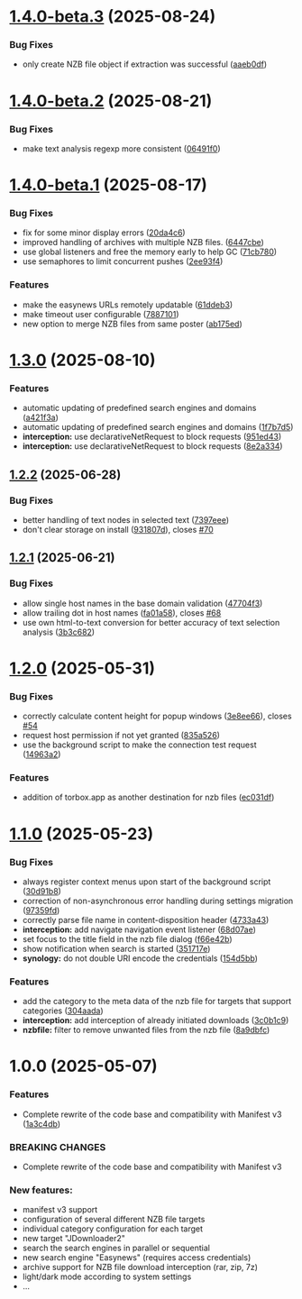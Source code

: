 # [1.4.0-beta.3](https://github.com/Tensai75/NZBDonkey/compare/v1.4.0-beta.2...v1.4.0-beta.3) (2025-08-24)


### Bug Fixes

* only create NZB file object if extraction was successful ([aaeb0df](https://github.com/Tensai75/NZBDonkey/commit/aaeb0df71507e4d4d4144c69ff76ec9346c29b4d))

# [1.4.0-beta.2](https://github.com/Tensai75/NZBDonkey/compare/v1.4.0-beta.1...v1.4.0-beta.2) (2025-08-21)


### Bug Fixes

* make text analysis regexp more consistent ([06491f0](https://github.com/Tensai75/NZBDonkey/commit/06491f02dda0ba6dd95e4cde4932b37d573d13c3))

# [1.4.0-beta.1](https://github.com/Tensai75/NZBDonkey/compare/v1.3.0...v1.4.0-beta.1) (2025-08-17)


### Bug Fixes

* fix for some minor display errors ([20da4c6](https://github.com/Tensai75/NZBDonkey/commit/20da4c6916105f3056c8d5b077452a9ecc84c73e))
* improved handling of archives with multiple NZB files. ([6447cbe](https://github.com/Tensai75/NZBDonkey/commit/6447cbefdc1de610c64e31fba8f4c8a8f1b62b44))
* use global listeners and free the memory early to help GC ([71cb780](https://github.com/Tensai75/NZBDonkey/commit/71cb780a595671a53386a0229ff194635cb016eb))
* use semaphores to limit concurrent pushes ([2ee93f4](https://github.com/Tensai75/NZBDonkey/commit/2ee93f49b30f08c13be323d0d0800447b61faebb))


### Features

* make the easynews URLs remotely updatable ([61ddeb3](https://github.com/Tensai75/NZBDonkey/commit/61ddeb3160b4ffff18d42ce0fe18a662200569b1))
* make timeout user configurable ([7887101](https://github.com/Tensai75/NZBDonkey/commit/7887101eb7c20f7e0dc7a9cc4970907f9d5882fa))
* new option to merge NZB files from same poster ([ab175ed](https://github.com/Tensai75/NZBDonkey/commit/ab175ed10395e53fca13cd2aa1c9786d2fd13e03))

# [1.3.0](https://github.com/Tensai75/NZBDonkey/compare/v1.2.2...v1.3.0) (2025-08-10)


### Features

* automatic updating of predefined search engines and domains ([a421f3a](https://github.com/Tensai75/NZBDonkey/commit/a421f3a56ff417c33fd52ef99124fab10b14e1e1))
* automatic updating of predefined search engines and domains ([1f7b7d5](https://github.com/Tensai75/NZBDonkey/commit/1f7b7d51cebdd26e77403624aa2f2d78fb72efc6))
* **interception:** use declarativeNetRequest to block requests ([951ed43](https://github.com/Tensai75/NZBDonkey/commit/951ed434e2cfc0dcf0229cabe9ee1d4d6a24eaa2))
* **interception:** use declarativeNetRequest to block requests ([8e2a334](https://github.com/Tensai75/NZBDonkey/commit/8e2a334265a4c307a9ee68b9d5ddbb02bacbd379))

## [1.2.2](https://github.com/Tensai75/NZBDonkey/compare/v1.2.1...v1.2.2) (2025-06-28)


### Bug Fixes

* better handling of text nodes in selected text ([7397eee](https://github.com/Tensai75/NZBDonkey/commit/7397eee762e44c33e5358f8576980fc60b0741ef))
* don't clear storage on install ([931807d](https://github.com/Tensai75/NZBDonkey/commit/931807daac900701366cc7978957af7ac0ed6b94)), closes [#70](https://github.com/Tensai75/NZBDonkey/issues/70)

## [1.2.1](https://github.com/Tensai75/NZBDonkey/compare/v1.2.0...v1.2.1) (2025-06-21)


### Bug Fixes

* allow single host names in the base domain validation ([47704f3](https://github.com/Tensai75/NZBDonkey/commit/47704f325a5f85d82e75ae6cea6ff964fb160fda))
* allow trailing dot in host names ([fa01a58](https://github.com/Tensai75/NZBDonkey/commit/fa01a588c4811723eddf31053c2f7ae0f08a5f8e)), closes [#68](https://github.com/Tensai75/NZBDonkey/issues/68)
* use own html-to-text conversion for better accuracy of text selection analysis ([3b3c682](https://github.com/Tensai75/NZBDonkey/commit/3b3c6820205243cc37d395c9dd38fcdd9aa4c6e0))

# [1.2.0](https://github.com/Tensai75/NZBDonkey/compare/v1.1.0...v1.2.0) (2025-05-31)


### Bug Fixes

* correctly calculate content height for popup windows ([3e8ee66](https://github.com/Tensai75/NZBDonkey/commit/3e8ee66122bad93d3d3f2906a5f734f20d4a28e4)), closes [#54](https://github.com/Tensai75/NZBDonkey/issues/54)
* request host permission if not yet granted ([835a526](https://github.com/Tensai75/NZBDonkey/commit/835a52666c31afae438d3fffb3b80f8b4c95a484))
* use the background script to make the connection test request ([14963a2](https://github.com/Tensai75/NZBDonkey/commit/14963a20f6078e13a0eb4a58ae50787f284c877f))


### Features

* addition of torbox.app as another destination for nzb files ([ec031df](https://github.com/Tensai75/NZBDonkey/commit/ec031df36df9fdbcfab244f8c06b7cb52e76280f))

# [1.1.0](https://github.com/Tensai75/NZBDonkey/compare/v1.0.0...v1.1.0) (2025-05-23)


### Bug Fixes

* always register context menus upon start of the background script ([30d91b8](https://github.com/Tensai75/NZBDonkey/commit/30d91b8c35aa4f3832b7ea7fbc2fbd3b32ddda76))
* correction of non-asynchronous error handling during settings migration ([97359fd](https://github.com/Tensai75/NZBDonkey/commit/97359fd93b091aea82ae2e46038096bdb4b84962))
* correctly parse file name in content-disposition header ([4733a43](https://github.com/Tensai75/NZBDonkey/commit/4733a43dfc3ebeb23783d08bb77cf2ed59640c95))
* **interception:** add navigate navigation event listener ([68d07ae](https://github.com/Tensai75/NZBDonkey/commit/68d07aef8c07f0aac27918ad846fd94a4db07c24))
* set focus to the title field in the nzb file dialog ([f66e42b](https://github.com/Tensai75/NZBDonkey/commit/f66e42b112d55d5a6fd8bdd5510c37baabed8ca0))
* show notification when search is started ([351717e](https://github.com/Tensai75/NZBDonkey/commit/351717ed0842f6124e46afd9086f4f259d40cdaf))
* **synology:** do not double URI encode the credentials ([154d5bb](https://github.com/Tensai75/NZBDonkey/commit/154d5bbe027cfc9d31bdadd01dc7b928a7eb37db))


### Features

* add the category to the meta data of the nzb file for targets that support categories ([304aada](https://github.com/Tensai75/NZBDonkey/commit/304aadaa9fb044e5526cc0f1e211f8fcd146eda8))
* **interception:** add interception of already initiated downloads ([3c0b1c9](https://github.com/Tensai75/NZBDonkey/commit/3c0b1c9a645e697d2a479cfc71fdc2b912a906dc))
* **nzbfile:** filter to remove unwanted files from the nzb file ([8a9dbfc](https://github.com/Tensai75/NZBDonkey/commit/8a9dbfcbf0ea49380a01d80434ae143db2a5f43f))


# 1.0.0 (2025-05-07)


### Features

* Complete rewrite of the code base and compatibility with Manifest v3 ([1a3c4db](https://github.com/Tensai75/NZBDonkey/commit/1a3c4db29795ec2e72d5c1f7834173ddd7e1dfec))


### BREAKING CHANGES

* Complete rewrite of the code base and compatibility with Manifest v3

### New features:
* manifest v3 support
* configuration of several different NZB file targets
* individual category configuration for each target
* new target "JDownloader2"
* search the search engines in parallel or sequential
* new search engine "Easynews" (requires access credentials)
* archive support for NZB file download interception (rar, zip, 7z)
* light/dark mode according to system settings
* ...
